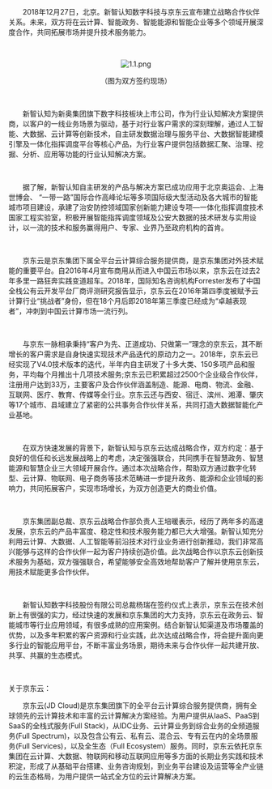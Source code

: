 <p style="text-indent: 2em;">2018年12月27日，北京。新智认知数字科技与京东云宣布建立战略合作伙伴关系。未来，双方将在云计算、智能政务、智能能源和智能企业等多个领域开展深度合作，共同拓展市场并提升技术服务能力。</p>
<p><br/></p>
<p style="text-align: center;"><img src="//img1.jcloudcs.com/cms/8d902829-4e7e-4921-9db7-703412c3ce3420181229113326.png" title="" alt="1.1.png"/></p>
<p style="text-align: center;">（图为双方签约现场）</p>
<p><br/></p>
<p style="text-indent: 2em;">新智认知为新奥集团旗下数字科技板块上市公司，作为行业认知解决方案提供商，以客户的一线业务场景为驱动，基于对行业客户需求的深刻理解，通过人工智能、大数据、云计算等创新技术，自主研发数据治理与服务平台、大数据智能建模引擎及一体化指挥调度平台等核心产品，为行业客户提供包括数据汇聚、治理、挖掘、分析、应用等功能的行业认知解决方案。<br/></p>
<p><br/></p>
<p style="text-indent: 2em;">据了解，新智认知自主研发的产品与解决方案已成功应用于北京奥运会、上海世博会、 “一带一路”国际合作高峰论坛等多项国际级大型活动及各大城市的智能城市项目建设，承建了治安防控领域国家创新能力建设专项—一体化指挥调度技术国家工程实验室，积极开展智能指挥调度领域及公安大数据的技术研发与实用设计，以一流的技术和服务赢得用户、专家、业界乃至政府机构的首肯。<br/></p>
<p><br/></p>
<p style="text-indent: 2em;">京东云是京东集团下属全平台云计算综合服务提供商，是京东集团对外技术赋能的重要平台。自2016年4月宣布商用从而进入中国云市场以来，京东云在过去2年多里一路狂奔实践变道超车。2018年，国际知名咨询机构Forrester发布了中国全栈公有云开发平台厂商评测研究报告显示，京东云在2016年第四季度被赋予云计算行业“挑战者”身份，但在18个月后即2018年第三季度已经成为“卓越表现者”，冲刺到中国云计算市场一流行列。<br/></p>
<p><br/></p>
<p style="text-indent: 2em;">与京东一脉相承秉持“客户为先、正道成功、只做第一”理念的京东云，其不断增长的客户需求是自身快速实现技术产品迭代的原动力之一。2018年，京东云已经实现了V4.0技术版本的迭代，半年内自主研发了十多大类、150多项产品和服务，平均每个月推出十几项技术服务;京东云已积累超过2500个企业级合作伙伴，注册用户达到33万，主要客户及合作伙伴涵盖制造、能源、电商、物流、金融、互联网、医疗、教育、传媒等全行业。京东云还与西安、宿迁、滨州、湘潭、肇庆等17个城市、县域建立了紧密的公共事务合作伙伴关系，共同打造大数据智能化产业基地。</p>
<p style="text-indent: 2em;"><span style="text-indent: 2em;"><br/></span></p>
<p style="text-indent: 2em;"><span style="text-indent: 2em;">在双方快速发展的背景下，新智认知与京东云达成战略合作，双方约定：基于良好的信任和长远发展战略上的考虑，决定强强联合，共同携手在智慧政务、智慧能源和智慧企业三大领域开展合作。通过本次战略合作，帮助双方通过数字化转型、云计算、物联网、电子商务等技术范畴进一步提升政务、能源和企业领域的影响力，共同拓展客户，实现市场增长，为双方创造更大的商业价值。</span></p>
<p><br/></p>
<p style="text-indent: 2em;">京东集团副总裁、京东云战略合作部负责人王培暖表示，经历了两年多的高速发展，京东云的产品丰富度、稳定性和技术服务能力都已大大增强。新智认知充分利用云计算、大数据、人工智能等前沿技术对行业业务进行创新推动，我们非常高兴能够与这样的合作伙伴一起为客户持续创造价值。此次战略合作以京东云创新技术服务为基础，双方强强联合，希望能够安全高效地帮助客户了解并使用京东云，用技术赋能更多合作伙伴。<br/></p>
<p><br/></p>
<p style="text-indent: 2em;">新智认知数字科技股份有限公司总裁杨瑞在签约仪式上表示，京东云在技术创新上有很强的实力，经过快速的发展和京东集团的大力支持，京东云在政务云、智能城市等行业应用领域，有很多成熟的应用案例。结合新智认知渠道及市场覆盖的优势，以及多年积累的客户资源和行业实践，此次达成战略合作，将会提升面向更多行业的智能应用平台，不断丰富业务场景，期待未来与合作伙伴一起共建开放、共享、共赢的生态模式。<br/></p>
<p><br/></p>
<p>关于京东云：</p>
<p style="text-indent: 2em;">京东云(JD Cloud)是京东集团旗下的全平台云计算综合服务提供商，拥有全球领先的云计算技术和丰富的云计算解决方案经验。为用户提供从IaaS、PaaS到SaaS的全栈式服务(Full Stack)，从IDC业务、云计算业务到综合业务的全频道服务(Full Spectrum)，以及包含公有云、私有云、混合云、专有云在内的全场景服务(Full Services)，以及全生态（Full Ecosystem）服务。同时，京东云依托京东集团在云计算、大数据、物联网和移动互联网应用等多方面的长期业务实践和技术积淀，形成了从基础平台搭建、业务咨询规划，到业务平台建设及运营等全产业链的云生态格局，为用户提供一站式全方位的云计算解决方案。</p>
<p><br/></p>
<p><br/></p>
<p><br/></p>
<p><br/></p>
<p><br/></p>
<p><br/></p>
